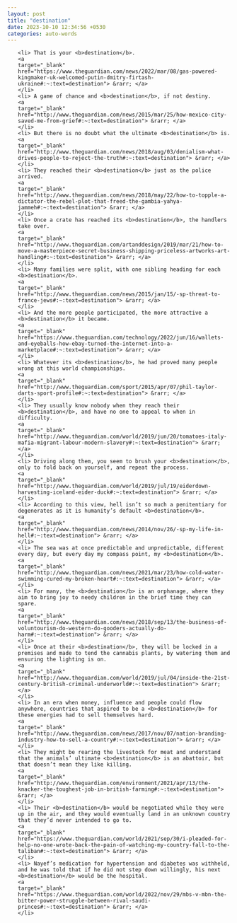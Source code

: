 ```yaml
---
layout: post
title: "destination"
date: 2023-10-10 12:34:56 +0530
categories: auto-words
---
```

<ol>

    <li> That is your <b>destination</b>.
    <a 
    target="_blank" 
    href="https://www.theguardian.com/news/2022/mar/08/gas-powered-kingmaker-uk-welcomed-putin-dmitry-firtash-ukraine#:~:text=destination"> &rarr; </a>
    </li>
    <li> A game of chance and <b>destination</b>, if not destiny.
    <a 
    target="_blank" 
    href="http://www.theguardian.com/news/2015/mar/25/how-mexico-city-saved-me-from-grief#:~:text=destination"> &rarr; </a>
    </li>
    <li> But there is no doubt what the ultimate <b>destination</b> is.
    <a 
    target="_blank" 
    href="http://www.theguardian.com/news/2018/aug/03/denialism-what-drives-people-to-reject-the-truth#:~:text=destination"> &rarr; </a>
    </li>
    <li> They reached their <b>destination</b> just as the police arrived.
    <a 
    target="_blank" 
    href="http://www.theguardian.com/news/2018/may/22/how-to-topple-a-dictator-the-rebel-plot-that-freed-the-gambia-yahya-jammeh#:~:text=destination"> &rarr; </a>
    </li>
    <li> Once a crate has reached its <b>destination</b>, the handlers take over.
    <a 
    target="_blank" 
    href="http://www.theguardian.com/artanddesign/2019/mar/21/how-to-move-a-masterpiece-secret-business-shipping-priceless-artworks-art-handling#:~:text=destination"> &rarr; </a>
    </li>
    <li> Many families were split, with one sibling heading for each <b>destination</b>.
    <a 
    target="_blank" 
    href="http://www.theguardian.com/news/2015/jan/15/-sp-threat-to-france-jews#:~:text=destination"> &rarr; </a>
    </li>
    <li> And the more people participated, the more attractive a <b>destination</b> it became.
    <a 
    target="_blank" 
    href="https://www.theguardian.com/technology/2022/jun/16/wallets-and-eyeballs-how-ebay-turned-the-internet-into-a-marketplace#:~:text=destination"> &rarr; </a>
    </li>
    <li> Whatever its <b>destination</b>, he had proved many people wrong at this world championships.
    <a 
    target="_blank" 
    href="http://www.theguardian.com/sport/2015/apr/07/phil-taylor-darts-sport-profile#:~:text=destination"> &rarr; </a>
    </li>
    <li> They usually know nobody when they reach their <b>destination</b>, and have no one to appeal to when in difficulty.
    <a 
    target="_blank" 
    href="http://www.theguardian.com/world/2019/jun/20/tomatoes-italy-mafia-migrant-labour-modern-slavery#:~:text=destination"> &rarr; </a>
    </li>
    <li> Driving along them, you seem to brush your <b>destination</b>, only to fold back on yourself, and repeat the process.
    <a 
    target="_blank" 
    href="http://www.theguardian.com/world/2019/jul/19/eiderdown-harvesting-iceland-eider-duck#:~:text=destination"> &rarr; </a>
    </li>
    <li> According to this view, hell isn’t so much a penitentiary for degenerates as it is humanity’s default <b>destination</b>.
    <a 
    target="_blank" 
    href="http://www.theguardian.com/news/2014/nov/26/-sp-my-life-in-hell#:~:text=destination"> &rarr; </a>
    </li>
    <li> The sea was at once predictable and unpredictable, different every day, but every day my compass point, my <b>destination</b>.
    <a 
    target="_blank" 
    href="http://www.theguardian.com/news/2021/mar/23/how-cold-water-swimming-cured-my-broken-heart#:~:text=destination"> &rarr; </a>
    </li>
    <li> For many, the <b>destination</b> is an orphanage, where they aim to bring joy to needy children in the brief time they can spare.
    <a 
    target="_blank" 
    href="http://www.theguardian.com/news/2018/sep/13/the-business-of-voluntourism-do-western-do-gooders-actually-do-harm#:~:text=destination"> &rarr; </a>
    </li>
    <li> Once at their <b>destination</b>, they will be locked in a premises and made to tend the cannabis plants, by watering them and ensuring the lighting is on.
    <a 
    target="_blank" 
    href="http://www.theguardian.com/world/2019/jul/04/inside-the-21st-century-british-criminal-underworld#:~:text=destination"> &rarr; </a>
    </li>
    <li> In an era when money, influence and people could flow anywhere, countries that aspired to be a <b>destination</b> for these energies had to sell themselves hard.
    <a 
    target="_blank" 
    href="http://www.theguardian.com/news/2017/nov/07/nation-branding-industry-how-to-sell-a-country#:~:text=destination"> &rarr; </a>
    </li>
    <li> They might be rearing the livestock for meat and understand that the animals’ ultimate <b>destination</b> is an abattoir, but that doesn’t mean they like killing.
    <a 
    target="_blank" 
    href="http://www.theguardian.com/environment/2021/apr/13/the-knacker-the-toughest-job-in-british-farming#:~:text=destination"> &rarr; </a>
    </li>
    <li> Their <b>destination</b> would be negotiated while they were up in the air, and they would eventually land in an unknown country that they’d never intended to go to.
    <a 
    target="_blank" 
    href="https://www.theguardian.com/world/2021/sep/30/i-pleaded-for-help-no-one-wrote-back-the-pain-of-watching-my-country-fall-to-the-taliban#:~:text=destination"> &rarr; </a>
    </li>
    <li> Nayef’s medication for hypertension and diabetes was withheld, and he was told that if he did not step down willingly, his next <b>destination</b> would be the hospital.
    <a 
    target="_blank" 
    href="https://www.theguardian.com/world/2022/nov/29/mbs-v-mbn-the-bitter-power-struggle-between-rival-saudi-princes#:~:text=destination"> &rarr; </a>
    </li>
